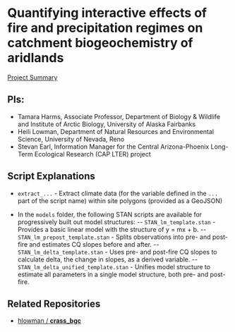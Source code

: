 # Quantifying interactive effects of fire and precipitation regimes on catchment biogeochemistry of aridlands

[Project Summary](https://lternet.edu/working-groups/fire-and-aridland-streams/)

## PIs: 

- Tamara Harms, Associate Professor, Department of Biology & Wildlife and Institute of Arctic Biology, University of Alaska Fairbanks
- Heili Lowman, Department of Natural Resources and Environmental Science, University of Nevada, Reno
- Stevan Earl, Information Manager for the Central Arizona-Phoenix Long-Term Ecological Research (CAP LTER) project

## Script Explanations

- `extract_...` - Extract climate data (for the variable defined in the `...` part of the script name) within site polygons (provided as a GeoJSON)

- In the `models` folder, the following STAN scripts are available for progressively built out model structures:
-- `STAN_lm_template.stan` - Provides a basic linear model with the structure of y = mx + b.
-- `STAN_lm_prepost_template.stan` - Splits observations into pre- and post-fire and estimates CQ slopes before and after.
-- `STAN_lm_delta_template.stan` - Uses pre- and post-fire CQ slopes to calculate delta, the change in slopes, as a derived variable.
-- `STAN_lm_delta_unified_template.stan` - Unifies model structure to estimate all parameters in a single model structure, both pre- and post-fire.

## Related Repositories

- [hlowman / **crass_bgc**](https://github.com/hlowman/crass_bgc)
